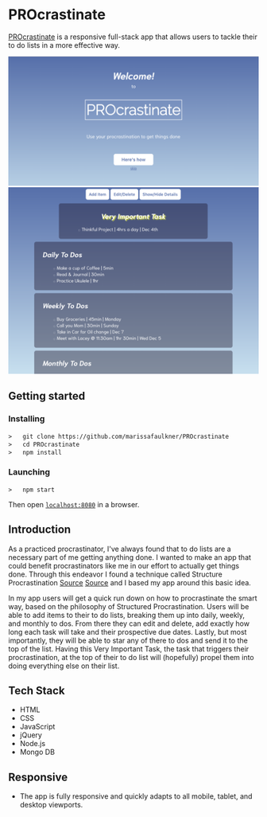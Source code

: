 <h1>PROcrastinate</h1>
<p><a href="https://procrastinateapp.herokuapp.com/">PROcrastinate</a> is a responsive full-stack app that allows users to tackle their to do lists in a more effective way.</p>
<img src="PROcrastinateHomePage.png">
<img src="PROcrastinateMainPage.png">

## Getting started
### Installing
```
>   git clone https://github.com/marissafaulkner/PROcrastinate
>   cd PROcrastinate
>   npm install
```
### Launching
```
>   npm start
```
Then open [`localhost:8080`](http://localhost:8080) in a browser.

<h2>Introduction</h2>
<p>As a practiced procrastinator, I've always found that to do lists are a necessary part of me getting anything done. I wanted to make an app that could benefit procrastinators like me in our effort to actually get things done. Through this endeavor I found a technique called Structure Procrastination <a href="https://www.businessinsider.com/use-procrastination-to-get-things-done-2014-6">Source</a> <a href="https://www.chronicle.com/article/How-to-ProcrastinateStill/93959">Source</a> and I based my app around this basic idea.</p>
<p>In my app users will get a quick run down on how to procrastinate the smart way, based on the philosophy of Structured Procrastination. Users will be able to add items to their to do lists, breaking them up into daily, weekly, and monthly to dos. From there they can edit and delete, add exactly how long each task will take and their prospective due dates. Lastly, but most importantly, they will be able to star any of there to dos and send it to the top of the list. Having this Very Important Task, the task that triggers their procrastination, at the top of their to do list will (hopefully) propel them into doing everything else on their list.</p>

<h2>Tech Stack</h2>
<ul>
  <li>HTML</li>
  <li>CSS</li>
  <li>JavaScript</li>
  <li>jQuery</li>
  <li>Node.js</li>
  <li>Mongo DB</li>
</ul>

<h2>Responsive</h3>
<ul>
  <li>The app is fully responsive and quickly adapts to all mobile, tablet, and desktop viewports.</li>
</ul>
